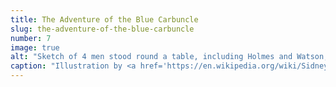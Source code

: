 ```yaml
---
title: The Adventure of the Blue Carbuncle
slug: the-adventure-of-the-blue-carbuncle
number: 7
image: true
alt: "Sketch of 4 men stood round a table, including Holmes and Watson, all reading books apart from Watson"
caption: "Illustration by <a href='https://en.wikipedia.org/wiki/Sidney_Paget' class='dark-blue no-underline hover-dark-red'>Sidney Paget</a>, 1892"
---
```

